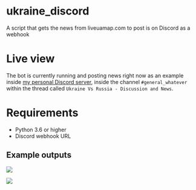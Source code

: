 # ukraine_discord
A script that gets the news from liveuamap.com to post is on Discord as a webhook

# Live view
The bot is currently running and posting news right now as an example inside [my personal Discord server](https://discord.gg/AlexFlipnote), inside the channel `#general_whatever` within the thread called `Ukraine Vs Russia - Discussion and News`.

# Requirements
- Python 3.6 or higher
- Discord webhook URL

## Example outputs
![](https://i.alexflipnote.dev/A2eAB5G.png)

![](https://i.alexflipnote.dev/7CvYAAB.png)
